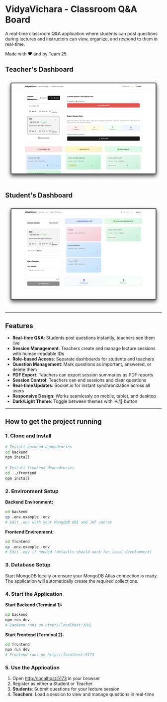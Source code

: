 # VidyaVichara - Classroom Q&A Board

A real-time classroom Q&A application where students can post questions during lectures and instructors can view, organize, and respond to them in real-time.

Made with ❤️ and by Team 25.

## Teacher's Dashboard

![Teacher's Dashboard](./readme-assets/teacher-dashboard.png)

## Student's Dashboard

![Student's Dashboard](./readme-assets/student-dashboard.png)

---

## Features

- **Real-time Q&A**: Students post questions instantly, teachers see them live
- **Session Management**: Teachers create and manage lecture sessions with human-readable IDs
- **Role-based Access**: Separate dashboards for students and teachers
- **Question Management**: Mark questions as important, answered, or delete them
- **PDF Export**: Teachers can export session summaries as PDF reports
- **Session Control**: Teachers can end sessions and clear questions
- **Real-time Updates**: Socket.io for instant synchronization across all users
- **Responsive Design**: Works seamlessly on mobile, tablet, and desktop
- **Dark/Light Theme**: Toggle between themes with ☀️/🌙 button

---

## How to get the project running

### 1. Clone and Install

```bash
# Install backend dependencies
cd backend
npm install

# Install frontend dependencies
cd ../frontend  
npm install
```

### 2. Environment Setup

**Backend Environment:**

```bash
cd backend
cp .env.example .env
# Edit .env with your MongoDB URI and JWT secret
```

**Frontend Environment:**

```bash
cd frontend
cp .env.example .env
# Edit .env if needed (defaults should work for local development)
```

### 3. Database Setup

Start MongoDB locally or ensure your MongoDB Atlas connection is ready. The application will automatically create the required collections.

### 4. Start the Application

**Start Backend (Terminal 1):**

```bash
cd backend
npm run dev
# Backend runs on http://localhost:3001
```

**Start Frontend (Terminal 2):**

```bash
cd frontend  
npm run dev
# Frontend runs on http://localhost:5173
```

### 5. Use the Application

1. Open <http://localhost:5173> in your browser
2. Register as either a Student or Teacher
3. **Students**: Submit questions for your lecture session
4. **Teachers**: Load a session to view and manage questions in real-time
